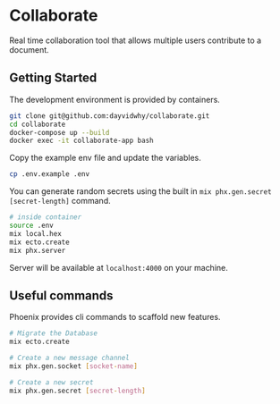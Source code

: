 # Collaborate

Real time collaboration tool that allows multiple users contribute to a document.

## Getting Started

The development environment is provided by containers.

```bash
git clone git@github.com:dayvidwhy/collaborate.git
cd collaborate
docker-compose up --build
docker exec -it collaborate-app bash
```

Copy the example env file and update the variables.

```bash
cp .env.example .env
```

You can generate random secrets using the built in `mix phx.gen.secret [secret-length]` command.

```bash
# inside container
source .env
mix local.hex
mix ecto.create
mix phx.server
```

Server will be available at `localhost:4000` on your machine.

## Useful commands
Phoenix provides cli commands to scaffold new features.

```bash
# Migrate the Database
mix ecto.create

# Create a new message channel
mix phx.gen.socket [socket-name]

# Create a new secret
mix phx.gen.secret [secret-length]
```
